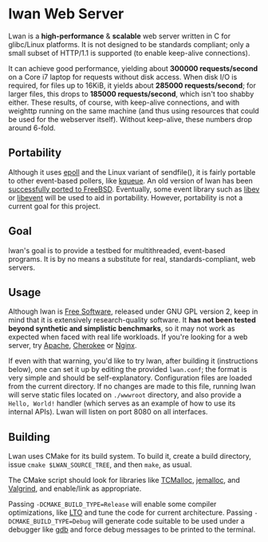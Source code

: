 lwan Web Server
===============

Lwan is a **high-performance** & **scalable** web server written in C for glibc/Linux platforms.  It is not designed to be standards compliant; only a small subset of HTTP/1.1 is supported (to enable keep-alive connections).

It can achieve good performance, yielding about **300000 requests/second** on a Core i7 laptop for requests without disk access. When disk I/O is required, for files up to 16KiB, it yields about **285000 requests/second**; for larger files, this drops to **185000 requests/second**, which isn't too shabby either. These results, of course, with keep-alive connections, and with weighttp running on the same machine (and thus using resources that could be used for the webserver itself).  Without keep-alive, these numbers drop around 6-fold.

Portability
-----------

Although it uses [epoll](https://en.wikipedia.org/wiki/Epoll) and the Linux variant of sendfile(), it is fairly portable to other event-based pollers, like [kqueue](https://en.wikipedia.org/wiki/Kqueue).  An old version of lwan has been [successfully ported to FreeBSD](https://github.com/rakuco/lwan/tree/kqueue-port).  Eventually, some event library such as [libev](http://libev.schmorp.de) or [libevent](http://libevent.org) will be used to aid in portability.  However, portability is not a current goal for this project.

Goal
----

lwan's goal is to provide a testbed for multithreaded, event-based programs.  It is by no means a substitute for real, standards-compliant, web servers.

Usage
-----

Although lwan is [Free Software](http://www.gnu.org/philosophy/free-sw.html), released under GNU GPL version 2, keep in mind that it is extensively research-quality software.  It **has not been tested beyond synthetic and simplistic benchmarks**, so it may not work as expected when faced with real life workloads.  If you're looking for a web server, try [Apache](http://apache.org), [Cherokee](http://www.cherokee-project.com) or [Nginx](http://nginx.org).

If even with that warning, you'd like to try lwan, after building it (instructions below), one can set it up by editing the provided `lwan.conf`; the format is very simple and should be self-explanatory. Configuration files are loaded from the current directory. If no changes are made to this file, running lwan will serve static files located on `./wwwroot` directory, and also provide a `Hello, World!` handler (which serves as an example of how to use its internal APIs).  Lwan will listen on port 8080 on all interfaces.


Building
--------

Lwan uses CMake for its build system. To build it, create a build directory, issue `cmake $LWAN_SOURCE_TREE`, and then `make`, as usual.

The CMake script should look for libraries like [TCMalloc](https://code.google.com/p/gperftools/), [jemalloc](http://www.canonware.com/jemalloc), and [Valgrind](http://valgrind.org), and enable/link as appropriate.

Passing `-DCMAKE_BUILD_TYPE=Release` will enable some compiler optimizations, like [LTO](http://gcc.gnu.org/wiki/LinkTimeOptimization) and tune the code for current architecture. Passing `-DCMAKE_BUILD_TYPE=Debug` will generate code suitable to be used under a debugger like [gdb](http://www.gnu.org/software/gdb/) and force debug messages to be printed to the terminal.
